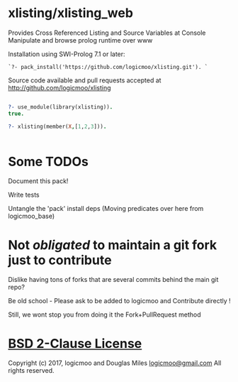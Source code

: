 # xlisting/xlisting_web
Provides Cross Referenced Listing and Source Variables at Console
Manipulate and browse prolog runtime over www


Installation using SWI-Prolog 7.1 or later:

    `?- pack_install('https://github.com/logicmoo/xlisting.git'). `

Source code available and pull requests accepted at
http://github.com/logicmoo/xlisting

```prolog

?- use_module(library(xlisting)).
true.

?- xlisting(member(X,[1,2,3])).
 

```



# Some TODOs

Document this pack!

Write tests

Untangle the 'pack' install deps 
(Moving predicates over here from logicmoo_base)


# Not _obligated_ to maintain a git fork just to contribute

Dislike having tons of forks that are several commits behind the main git repo?

Be old school - Please ask to be added to logicmoo and Contribute directly !

Still, we wont stop you from doing it the Fork+PullRequest method

# [BSD 2-Clause License](LICENSE.md)

Copyright (c) 2017, 
logicmoo and Douglas Miles <logicmoo@gmail.com> 
All rights reserved.


